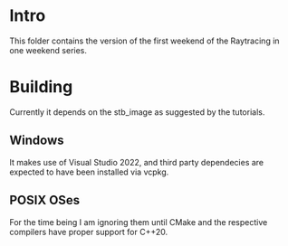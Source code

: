 # Intro

This folder contains the version of the first weekend of the Raytracing in one weekend series.

# Building

Currently it depends on the stb_image as suggested by the tutorials.

## Windows

It makes use of Visual Studio 2022, and third party dependecies are expected to have been installed via vcpkg.

## POSIX OSes

For the time being I am ignoring them until CMake and the respective compilers have proper support for C++20.